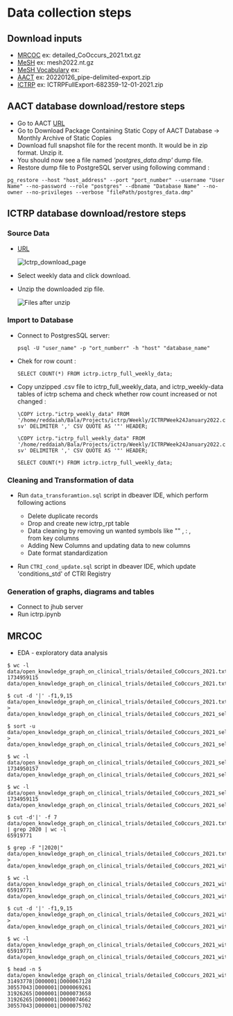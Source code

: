 # Data collection steps

## Download inputs

- [MRCOC](https://lhncbc.nlm.nih.gov/ii/information/MRCOC.html) ex: detailed_CoOccurs_2021.txt.gz
- [MeSH](https://www.nlm.nih.gov/databases/download/mesh.html) ex: mesh2022.nt.gz
- [MeSH Vocabulary](https://www.nlm.nih.gov/databases/download/mesh.html) ex: 
- [AACT](https://aact.ctti-clinicaltrials.org/pipe_files) ex: 20220126_pipe-delimited-export.zip
- [ICTRP](https://www.who.int/clinical-trials-registry-platform) ex: ICTRPFullExport-682359-12-01-2021.zip

## AACT database download/restore steps

- Go to AACT [URL](https://aact.ctti-clinicaltrials.org/snapshots)
- Go to Download Package Containing Static Copy of AACT Database -> Monthly Archive of Static Copies
- Download full snapshot file for the recent month. It would be in zip format. Unzip it.
- You should now see a file named _'postgres_data.dmp'_ dump file.
- Restore dump file to PostgreSQL server using following command :
        
`pg_restore --host "host_address" --port "port_number" --username "User Name" --no-password --role "postgres" --dbname "Database Name" --no-owner --no-privileges --verbose "filePath/postgres_data.dmp"`

## ICTRP database download/restore steps



### Source Data
 - [URL](https://worldhealthorg-my.sharepoint.com/personal/karamg_who_int/_layouts/15/onedrive.aspx?id=%2Fpersonal%2Fkaramg%5Fwho%5Fint%2FDocuments%2FICTRP%20weekly%20updates)

    ![Ictrp_download_page](/home/reddaiah/Bala/Projects/ictrp/weekly_steps/ictrp_download_list.png")

 - Select weekly data and click download.
 - Unzip the downloaded zip file.
 
    ![Files after unzip](/home/reddaiah/Bala/Projects/ictrp/weekly_steps/unzip_file.png")

### Import to Database

- Connect to PostgresSQL server:

    `psql -U "user_name" -p "ort_numberr" -h "host" "database_name"`

- Chek for row count :

    `SELECT COUNT(*) FROM ictrp.ictrp_full_weekly_data;`

- Copy unzipped .csv file to ictrp_full_weekly_data, and ictrp_weekly-data tables of ictrp schema and check whether row count increased or not changed :


    `\COPY ictrp."ictrp_weekly_data" FROM '/home/reddaiah/Bala/Projects/ictrp/Weekly/ICTRPWeek24January2022.csv' DELIMITER ',' CSV QUOTE AS '"' HEADER;`

    `\COPY ictrp."ictrp_full_weekly_data" FROM '/home/reddaiah/Bala/Projects/ictrp/Weekly/ICTRPWeek24January2022.csv' DELIMITER ',' CSV QUOTE AS '"' HEADER;`

    `SELECT COUNT(*) FROM ictrp.ictrp_full_weekly_data;`

### Cleaning and Transformation of data

- Run `data_transforamtion.sql` script in dbeaver IDE, which perform following actions
    - Delete duplicate records 
    - Drop and create new ictrp_rpt table 
    - Data cleaning by removing un wanted symbols like ""  , : , <br> from key columns
    - Adding New Columns and updating data to new columns
    - Date format standardization


- Run `CTRI_cond_update.sql` script in dbeaver IDE, which update 'conditions_std' of CTRI Registry

### Generation of graphs, diagrams and tables 
- Connect to jhub server
- Run ictrp.ipynb


## MRCOC

- EDA - exploratory data analysis

```
$ wc -l data/open_knowledge_graph_on_clinical_trials/detailed_CoOccurs_2021.txt 
1734959115 data/open_knowledge_graph_on_clinical_trials/detailed_CoOccurs_2021.txt

$ cut -d '|' -f1,9,15 data/open_knowledge_graph_on_clinical_trials/detailed_CoOccurs_2021.txt > data/open_knowledge_graph_on_clinical_trials/detailed_CoOccurs_2021_selected_fields.txt

$ sort -u  data/open_knowledge_graph_on_clinical_trials/detailed_CoOccurs_2021_selected_fields.txt > data/open_knowledge_graph_on_clinical_trials/detailed_CoOccurs_2021_selected_fields_sorted.txt 

$ wc -l data/open_knowledge_graph_on_clinical_trials/detailed_CoOccurs_2021_selected_fields_sorted.txt 
1734950157 data/open_knowledge_graph_on_clinical_trials/detailed_CoOccurs_2021_selected_fields_sorted.txt

$ wc -l data/open_knowledge_graph_on_clinical_trials/detailed_CoOccurs_2021_selected_fields.txt 
1734959115 data/open_knowledge_graph_on_clinical_trials/detailed_CoOccurs_2021_selected_fields.txt

$ cut -d'|' -f 7 data/open_knowledge_graph_on_clinical_trials/detailed_CoOccurs_2021.txt  | grep 2020 | wc -l
65919771

$ grep -F "|2020|" data/open_knowledge_graph_on_clinical_trials/detailed_CoOccurs_2021.txt > data/open_knowledge_graph_on_clinical_trials/detailed_CoOccurs_2021_with_Mesh_year_2020.txt 

$ wc -l data/open_knowledge_graph_on_clinical_trials/detailed_CoOccurs_2021_with_Mesh_year_2020.txt 
65919771 data/open_knowledge_graph_on_clinical_trials/detailed_CoOccurs_2021_with_Mesh_year_2020.txt

$ cut -d '|' -f1,9,15 data/open_knowledge_graph_on_clinical_trials/detailed_CoOccurs_2021_with_Mesh_year_2020.txt > data/open_knowledge_graph_on_clinical_trials/detailed_CoOccurs_2021_with_Mesh_year_2020_selected_fields.txt

$ wc -l data/open_knowledge_graph_on_clinical_trials/detailed_CoOccurs_2021_with_Mesh_year_2020_selected_fields.txt 
65919771 data/open_knowledge_graph_on_clinical_trials/detailed_CoOccurs_2021_with_Mesh_year_2020_selected_fields.txt

$ head -n 5 data/open_knowledge_graph_on_clinical_trials/detailed_CoOccurs_2021_with_Mesh_year_2020_selected_fields.txt
31493778|D000001|D000067128
30557043|D000001|D000069261
31926265|D000001|D000073658
31926265|D000001|D000074662
30557043|D000001|D000075702

```
